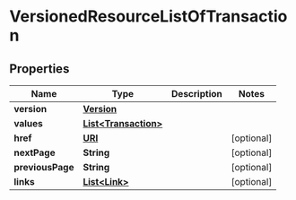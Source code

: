 

# VersionedResourceListOfTransaction

## Properties

Name | Type | Description | Notes
------------ | ------------- | ------------- | -------------
**version** | [**Version**](Version.md) |  | 
**values** | [**List&lt;Transaction&gt;**](Transaction.md) |  | 
**href** | [**URI**](URI.md) |  |  [optional]
**nextPage** | **String** |  |  [optional]
**previousPage** | **String** |  |  [optional]
**links** | [**List&lt;Link&gt;**](Link.md) |  |  [optional]



